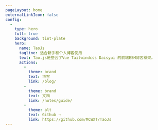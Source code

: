 ```yaml
---
pageLayout: home
externalLinkIcon: false
config:
  -
    type: hero
    full: true
    background: tint-plate
    hero:
      name: TaoJs
      tagline: 适合新手和个人博客使用
      text: Tao.js是整合了Vue Tailwindcss Daisyui 的前端ESM博客框架。
      actions:
        -
          theme: brand
          text: 博客
          link: /blog/
        -
          theme: brand
          text: 文档
          link: /notes/guide/
        -
          theme: alt
          text: Github →
          link: https://github.com/MCWXT/TaoJs
---
```

